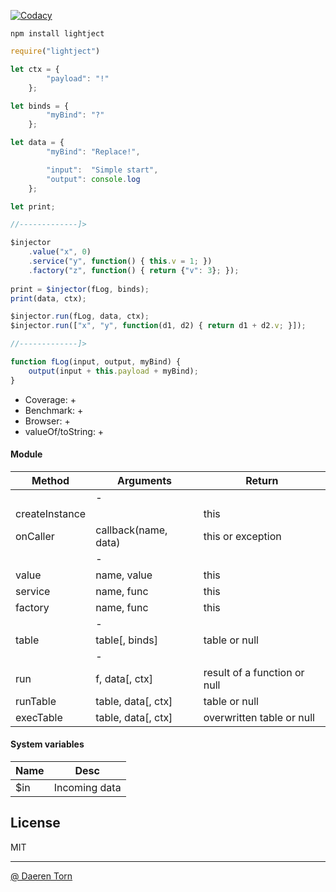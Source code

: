 [![Codacy][cod_b]][cod_l]

`npm install lightject`


```js
require("lightject")

let ctx = {
        "payload": "!"
    };

let binds = {
        "myBind": "?"
    };

let data = {
        "myBind": "Replace!",

        "input":  "Simple start",
        "output": console.log
    };

let print;

//-------------]>

$injector
    .value("x", 0)
    .service("y", function() { this.v = 1; })
    .factory("z", function() { return {"v": 3}; });
    
print = $injector(fLog, binds);
print(data, ctx);

$injector.run(fLog, data, ctx);
$injector.run(["x", "y", function(d1, d2) { return d1 + d2.v; }]);

//-------------]>

function fLog(input, output, myBind) {
    output(input + this.payload + myBind);
}
```

* Coverage: +
* Benchmark: +
* Browser: +
* valueOf/toString: +


#### Module

| Method          | Arguments               | Return                           |
|-----------------|-------------------------|----------------------------------|
|                 | -                       |                                  |
| createInstance  |                         | this                             |
| onCaller        | callback(name, data)    | this or exception                |
|                 | -                       |                                  |
| value           | name, value             | this                             |
| service         | name, func              | this                             |
| factory         | name, func              | this                             |
|                 | -                       |                                  |
| table           | table[, binds]          | table or null                    |
|                 | -                       |                                  |
| run             | f, data[, ctx]          | result of a function or null     |
| runTable        | table, data[, ctx]      | table or null                    |
| execTable       | table, data[, ctx]      | overwritten table or null        |


#### System variables

| Name      | Desc                                |
|-----------|-------------------------------------|
| $in       | Incoming data                       | 


## License

MIT

----------------------------------
[@ Daeren Torn][1]


[1]: http://666.io

[cod_b]: https://img.shields.io/codacy/88b55f71c45a47838d24ed1e5fd2476c.svg
[cod_l]: https://www.codacy.com/app/daeren/Lightject/dashboard